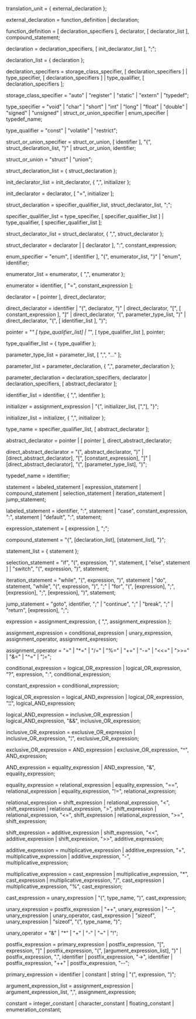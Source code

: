 translation_unit = { external_declaration };

external_declaration = function_definition
                      | declaration;

function_definition = [ declaration_specifiers ], declarator, [ declarator_list ], compound_statement;

declaration = declaration_specifiers, [ init_declarator_list ], ";";

declaration_list = { declaration };

declaration_specifiers = storage_class_specifier, [ declaration_specifiers ]
                        | type_specifier, [ declaration_specifiers ]
                        | type_qualifier, [ declaration_specifiers ];

storage_class_specifier = "auto" | "register" | "static" | "extern" | "typedef";

type_specifier = "void" | "char" | "short" | "int" | "long" | "float" | "double" | "signed" | "unsigned"
                  | struct_or_union_specifier
                  | enum_specifier
                  | typedef_name;

type_qualifier = "const" | "volatile" | "restrict";

struct_or_union_specifier = struct_or_union, [ identifier ], "{", struct_declaration_list, "}"
                            | struct_or_union, identifier;

struct_or_union = "struct" | "union";

struct_declaration_list = { struct_declaration };

init_declarator_list = init_declarator, { ",", initializer };

init_declarator = declarator, [ "=", initializer ];

struct_declaration = specifier_qualifier_list, struct_declarator_list, ";";

specifier_qualifier_list = type_specifier, [ specifier_qualifier_list ]
                          | type_qualifier, [ specifier_qualifier_list ];

struct_declarator_list = struct_declarator, { ",", struct_declarator };

struct_declarator = declarator
                    | [ declarator ], ":", constant_expression;

enum_specifier = "enum", [ identifier ], "{", enumerator_list, "}"
                | "enum", identifier;

enumerator_list = enumerator, { ",", enumerator };

enumerator = identifier, [ "=", constant_expression ];

declarator = [ pointer ], direct_declarator;

direct_declarator = identifier
                    | "(", declarator, ")"
                    | direct_declarator, "[", [ constant_expression ], "]"
                    | direct_declarator, "(", parameter_type_list, ")"
                    | direct_declarator, "(", [ identifier_list ], ")";

pointer = "*" [ type_qualifier_list]
          | "*", [ type_qualifier_list ], pointer;

type_qualifier_list = { type_qualifier };

parameter_type_list = parameter_list, [ ",", "..." ];

parameter_list = parameter_declaration, { ",", parameter_declaration };

parameter_declaration = declaration_specifiers, declarator
                        | declaration_specifiers, [ abstract_declarator ];

identifier_list = identifier, { ",", identifier };

initializer = assignment_expression
            | "{", initializer_list, [","], "}";

initializer_list = initializer, { ",", initializer };

type_name = specifier_qualifier_list, [ abstract_declarator ];

abstract_declarator = pointer
                    | [ pointer ], direct_abstract_declarator;

direct_abstract_declarator = "(", abstract_declarator, ")"
                            | [direct_abstract_declarator], "[", [constant_expression], "]"
                            | [direct_abstract_declarator], "(", [parameter_type_list], ")";

typedef_name = identifier;

statement = labeled_statement
          | expression_statement
          | compound_statement
          | selection_statement
          | iteration_statement
          | jump_statement;

labeled_statement = identifier, ":", statement
                    | "case", constant_expression, ":", statement 
                    | "default", ":", statement;

expression_statement = [ expression ], ";";

compound_statement = "{", [declaration_list], [statement_list], "}";

statement_list = { statement };

selection_statement = "if", "(", expression, ")", statement, [ "else", statement ]
                      | "switch", "(", expression, ")", statement;

iteration_statement = "while", "(", expression, ")", statement
                    | "do", statement, "while", "(", expression, ")", ";"
                    | "for", "(", [expression], ";", [expression], ";", [expression], ")", statement;

jump_statement = "goto", identifier, ";"
                | "continue", ";"
                | "break", ";"
                | "return", [expression], ";";

expression = assignment_expression, { ",", assignment_expression };

assignment_expression = conditional_expression
                      | unary_expression, assignment_operator, assignment_expression;

assignment_operator = "=" | "*=" | "/=" | "%=" | "+=" | "-=" | "<<=" | ">>=" | "&=" | "^=" | "¦=";

conditional_expression = logical_OR_expression
                        | logical_OR_expression, "?", expression, ":", conditional_expression;

constant_expression = conditional_expression;

logical_OR_expression = logical_AND_expression
                      | logical_OR_expression, "¦¦", logical_AND_expression;

logical_AND_expression = inclusive_OR_expression
                        | logical_AND_expression, "&&", inclusive_OR_expression;

inclusive_OR_expression = exclusive_OR_expression
                        | inclusive_OR_expression, "¦", exclusive_OR_expression;

exclusive_OR_expression = AND_expression
                        | exclusive_OR_expression, "^", AND_expression;

AND_expression = equality_expression
                | AND_expression, "&", equality_expression;

equality_expression = relational_expression
                    | equality_expression, "==", relational_expression
                    | equality_expression, "!=", relational_expression;

relational_expression = shift_expression
                      | relational_expression, "<", shift_expression
                      | relational_expression, ">", shift_expression
                      | relational_expression, "<=", shift_expression
                      | relational_expression, ">=", shift_expression;

shift_expression = additive_expression
                  | shift_expression, "<<", additive_expression
                  | shift_expression, ">>", additive_expression;

additive_expression = multiplicative_expression
                    | additive_expression, "+", multiplicative_expression
                    | additive_expression, "-", multiplicative_expression;

multiplicative_expression = cast_expression
                          | multiplicative_expression, "*", cast_expression
                          | multiplicative_expression, "/", cast_expression
                          | multiplicative_expression, "%", cast_expression;

cast_expression = unary_expression
                  | "(", type_name, ")", cast_expression;

unary_expression = postfix_expression
                  | "++", unary_expression
                  | "--", unary_expression
                  | unary_operator, cast_expression
                  | "sizeof", unary_expression
                  | "sizeof", "(", type_name, ")";

unary_operator = "&" | "*" | "+" | "-" | "~" | "!";

postfix_expression = primary_expression
                    | postfix_expression, "[", expression, "]"
                    | postfix_expression, "(", [argument_expression_list], ")"
                    | postfix_expression, ".", identifier
                    | postfix_expression, "->", identifier
                    | postfix_expression, "++"
                    | postfix_expression, "--";

primary_expression = identifier
                    | constant
                    | string
                    | "(", expression, ")";

argument_expression_list = assignment_expression
                          | argument_expression_list, ",", assignment_expression;

constant = integer_constant
          | character_constant
          | floating_constant
          | enumeration_constant;
